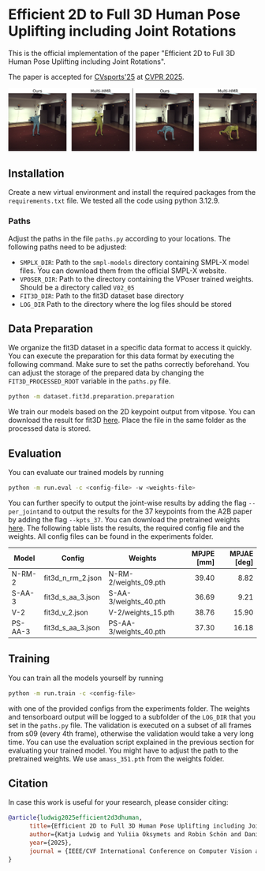 # Efficient 2D to Full 3D Human Pose Uplifting including Joint Rotations

This is the official implementation of the paper "Efficient 2D to Full 3D Human Pose Uplifting including Joint Rotations".

The paper is accepted for [CVsports'25](https://vap.aau.dk/cvsports/) at [CVPR 2025](https://cvpr.thecvf.com/Conferences/2025). 

![Example](visualization.png)

## Installation

Create a new virtual environment and install the required packages from the `requirements.txt` file. We tested all the code using python 3.12.9.

### Paths

Adjust the paths in the file `paths.py` according to your locations. The following paths need to be adjusted:
- `SMPLX_DIR`: Path to the `smpl-models` directory containing SMPL-X model files. You can download them from the official SMPL-X website.
- `VPOSER_DIR`: Path to the directory containing the VPoser trained weights. Should be a directory called `V02_05`
- `FIT3D_DIR`: Path to the fit3D dataset base directory
- `LOG_DIR` Path to the directory where the log files should be stored

## Data Preparation

We organize the fit3D dataset in a specific data format to access it quickly. You can execute the preparation for this data format by executing the following command. Make sure to set the paths correctly beforehand. You can adjust the storage of the prepared data by changing the `FIT3D_PROCESSED_ROOT` variable in the `paths.py` file.

```bash
python -m dataset.fit3d.preparation.preparation
```

We train our models based on the 2D keypoint output from vitpose. You can download the result for fit3D [here](https://mediastore.rz.uni-augsburg.de/get/0G8X0KU02s/). Place the file in the same folder as the processed data is stored.

## Evaluation

You can evaluate our trained models by running 
```bash
python -m run.eval -c <config-file> -w <weights-file>
```
You can further specify to output the joint-wise results by adding the flag `--per_joint`and to output the results for the 37 keypoints from the A2B paper by adding the flag `--kpts_37`. You can download the pretrained weights [here](https://mediastore.rz.uni-augsburg.de/get/bOKbRlbj4_/). The following table lists the results, the required config file and the weights. All config files can be found in the experiments folder.

| Model   | Config            | Weights                | MPJPE [mm] | MPJAE [deg] |
|---------|-------------------|------------------------|-----------:|------------:|
| N-RM-2  | fit3d_n_rm_2.json | N-RM-2/weights_09.pth  |      39.40 |        8.82 |
| S-AA-3  | fit3d_s_aa_3.json | S-AA-3/weights_40.pth  |      36.69 |        9.21 |
| V-2     | fit3d_v_2.json    | V-2/weights_15.pth     |      38.76 |       15.90 |
| PS-AA-3 | fit3d_s_aa_3.json | PS-AA-3/weights_40.pth |      37.30 |       16.18 |


## Training

You can train all the models yourself by running 
```bash
python -m run.train -c <config-file>
``` 
with one of the provided configs from the experiments folder. The weights and tensorboard output will be logged to a subfolder of the `LOG_DIR` that you set in the `paths.py` file. The validation is executed on a subset of all frames from s09 (every 4th frame), otherwise the validation would take a very long time. You can use the evaluation script explained in the previous section for evaluating your trained model. You might have to adjust the path to the pretrained weights. We use `amass_351.pth` from the weights folder.

## Citation

In case this work is useful for your research, please consider citing:
```bibtex
@article{ludwig2025efficient2d3dhuman,
      title={Efficient 2D to Full 3D Human Pose Uplifting including Joint Rotations}, 
      author={Katja Ludwig and Yuliia Oksymets and Robin Schön and Daniel Kienzle and Rainer Lienhart},
      year={2025},
      journal = {IEEE/CVF International Conference on Computer Vision and Pattern Recognition Workshops (CVPRW)},
}
```
